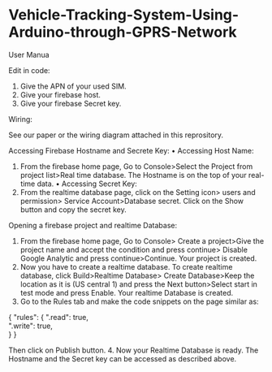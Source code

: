 # Vehicle-Tracking-System-Using-Arduino-through-GPRS-Network
User Manua

Edit in code: 
1.	Give the APN of your used SIM. 
2.	Give your firebase host. 
3.	Give your firebase Secret key. 

Wiring: 

See our paper or the wiring diagram attached in this reprository. 

Accessing Firebase Hostname and Secrete Key: 
•	Accessing Host Name:
1.	From the firebase home page, Go to Console>Select the Project from project list>Real time database. The Hostname is on the top of your real-time data. 
•	Accessing Secret Key: 
1.	From the realtime database page, click on the Setting icon> users and permission> Service Account>Database secret. Click on the Show button and copy the secret key. 

Opening a firebase project and realtime Database: 
1.	From the firebase home page, Go to Console> Create a project>Give the project name and accept the condition and press continue> Disable Google Analytic and press continue>Continue. Your project is created. 
2.	Now you have to create a realtime database. To create realtime database, click Build>Realtime Database> Create Database>Keep the location as it is (US central 1) and press the Next button>Select start in test mode and press Enable. Your realtime Database is created. 
3.	Go to the Rules tab and make the code snippets on the page similar as:  

{
  "rules": {
    ".read": true,  
    ".write": true,  
  }
}

Then click on Publish button. 
4.	Now your Realtime Database is ready. The Hostname and the Secret key can be accessed as described above. 
